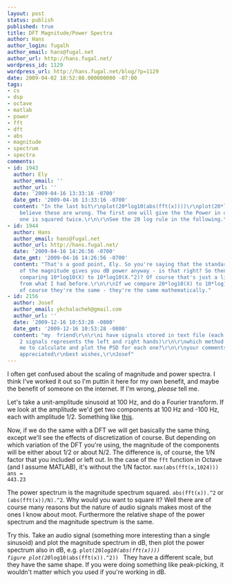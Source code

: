 ```yaml
---
layout: post
status: publish
published: true
title: DFT Magnitude/Power Spectra
author: Hans
author_login: fugalh
author_email: hans@fugal.net
author_url: http://hans.fugal.net/
wordpress_id: 1129
wordpress_url: http://hans.fugal.net/blog/?p=1129
date: 2009-04-02 18:52:08.000000000 -07:00
tags:
- cs
- dsp
- octave
- matlab
- power
- fft
- dft
- abs
- magnitude
- spectrum
- spectra
comments:
- id: 1943
  author: Ely
  author_email: ''
  author_url: ''
  date: '2009-04-16 13:33:16 -0700'
  date_gmt: '2009-04-16 13:33:16 -0700'
  content: "In the last bit\r\nplot(20*log10(abs(fft(x))))\r\nplot(20*log10(abs(fft(x)).^2))\r\nI
    believe these are wrong. The first one will give the the Power in dB.\r\nSecond
    one is squared twice.\r\n\r\nSee the 20 log rule in the following.\r\nhttp://en.wikipedia.org/wiki/Decibel"
- id: 1944
  author: Hans
  author_email: hans@fugal.net
  author_url: http://hans.fugal.net/
  date: '2009-04-16 14:26:56 -0700'
  date_gmt: '2009-04-16 14:26:56 -0700'
  content: "That's a good point, Ely. So you're saying that the standard 20*log10
    of the magnitude gives you dB power anyway - is that right? So then I should be
    comparing 10*log10(X) to 10*log10(X.^2)? Of course that's just a linear difference
    from what I had before.\r\n\r\nIf we compare 20*log10(X) to 10*log10(X.^2) then
    of course they're the same - they're the same mathematically."
- id: 2156
  author: Josef
  author_email: ykchalacheh@gmail.com
  author_url: ''
  date: '2009-12-16 10:53:28 -0800'
  date_gmt: '2009-12-16 10:53:28 -0800'
  content: "my  friend\r\n\r\ni have signals stored in text file (each file contains
    2 signals represents the left and right hands)\r\n\r\nwhich method is better for
    me to calculate and plot the PSD for each one?\r\n\r\nyour comments is highly
    appreciated\r\nbest wishes,\r\nJosef"
---
```

I often get confused about the scaling of magnitude and power spectra. I think I've worked it out so I'm puttin it here for my own benefit, and maybe the benefit of someone on the internet. If I'm wrong, <em>please</em> tell me.

Let's take a unit-amplitude sinusoid at 100 Hz, and do a Fourier transform. If we look at the amplitude we'd get two components at 100 Hz and -100 Hz, each with amplitude 1/2.  Something like <a href="http://ccrma-www.stanford.edu/~jos/mdft/Sinusoid_Magnitude_Spectra.html">this</a>.

Now, if we do the same with a DFT we will get basically the same thing, except we'll see the effects of discretization of course. But depending on which variation of the DFT you're using, the magnitude of the components will be either about 1/2 or about N/2. The difference is, of course, the 1/N factor that you included or left out. In the case of the <code>fft</code> function in Octave (and I assume MATLAB), it's without the 1/N factor.
<code>max(abs(fft(x,1024)))
ans =  443.23</code>

The power spectrum is the magnitude spectrum squared. <code>abs(fft(x)).^2</code> or <code>(abs(fft(x))/N).^2</code>. Why would you want to square it? Well there are of course many reasons but the nature of audio signals makes most of the ones I know about moot. Furthermore the relative shape of the power spectrum and the magnitude spectrum is the same.

Try this. Take an audio signal (something more interesting than a single sinusoid) and plot the magnitude spectrum in dB, then plot the power spectrum also in dB, e.g.
<code>plot(20*log10(abs(fft(x))))
figure
plot(20*log10(abs(fft(x)).^2))
</code>
They have a different scale, but they have the same shape. If you were doing something like peak-picking, it wouldn't matter which you used if you're working in dB.

